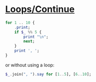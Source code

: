 [1]: https://rosettacode.org/wiki/Loops/Continue

# [Loops/Continue][1]

```raku
for 1 .. 10 {
    .print;
    if $_ %% 5 {
        print "\n";
        next;
    }
    print ', ';
}
```


or without using a loop:

```raku
$_.join(", ").say for [1..5], [6..10];
```